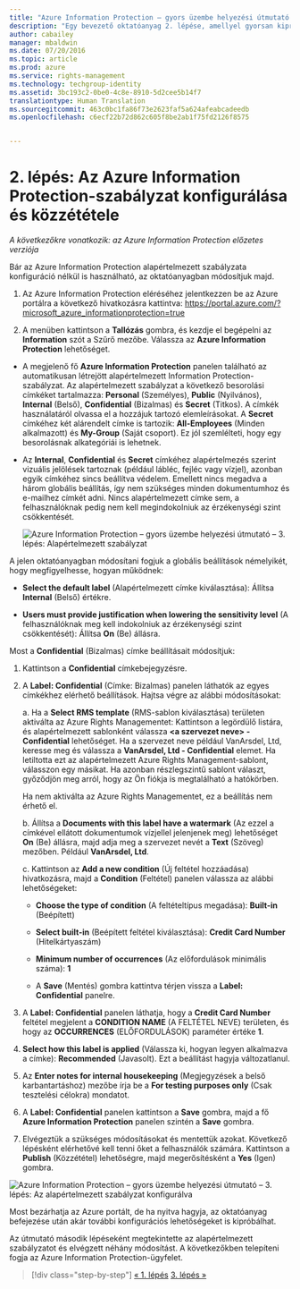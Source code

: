 ```yaml
---
title: "Azure Information Protection – gyors üzembe helyezési útmutató – 2. lépés | Azure Rights Management"
description: "Egy bevezető oktatóanyag 2. lépése, amellyel gyorsan kipróbálhatja a szervezetnél a Microsoft Azure Information Protection szolgáltatást csupán 4, 15 percnél gyorsabban végrehajtható lépésben."
author: cabailey
manager: mbaldwin
ms.date: 07/20/2016
ms.topic: article
ms.prod: azure
ms.service: rights-management
ms.technology: techgroup-identity
ms.assetid: 3bc193c2-0be0-4c8e-8910-5d2cee5b14f7
translationtype: Human Translation
ms.sourcegitcommit: 463c0bc1fa86f73e2623faf5a624afeabcadeedb
ms.openlocfilehash: c6ecf22b72d862c605f8be2ab1f75fd2126f8575


---
```


# 2. lépés: Az Azure Information Protection-szabályzat konfigurálása és közzététele

*A következőkre vonatkozik: az Azure Information Protection előzetes verziója*

Bár az Azure Information Protection alapértelmezett szabályzata konfiguráció nélkül is használható, az oktatóanyagban módosítjuk majd.

1. Az Azure Information Protection eléréséhez jelentkezzen be az Azure portálra a következő hivatkozásra kattintva: https://portal.azure.com/?microsoft_azure_informationprotection=true
 
2. A menüben kattintson a **Tallózás** gombra, és kezdje el begépelni az **Information** szót a Szűrő mezőbe. Válassza az **Azure Information Protection** lehetőséget.

- A megjelenő fő **Azure Information Protection** panelen található az automatikusan létrejött alapértelmezett Information Protection-szabályzat. Az alapértelmezett szabályzat a következő besorolási címkéket tartalmazza: **Personal** (Személyes), **Public** (Nyilvános), **Internal** (Belső), **Confidential** (Bizalmas) és **Secret** (Titkos). A címkék használatáról olvassa el a hozzájuk tartozó elemleírásokat. A **Secret** címkéhez két alárendelt címke is tartozik: **All-Employees** (Minden alkalmazott) és **My-Group** (Saját csoport). Ez jól szemlélteti, hogy egy besorolásnak alkategóriái is lehetnek.

- Az **Internal**, **Confidential** és **Secret** címkéhez alapértelmezés szerint vizuális jelölések tartoznak (például lábléc, fejléc vagy vízjel), azonban egyik címkéhez sincs beállítva védelem. Emellett nincs megadva a három globális beállítás, így nem szükséges minden dokumentumhoz és e-mailhez címkét adni. Nincs alapértelmezett címke sem, a felhasználóknak pedig nem kell megindokolniuk az érzékenységi szint csökkentését.

    ![Azure Information Protection – gyors üzembe helyezési útmutató – 3. lépés: Alapértelmezett szabályzat](../media/info-protect-policy.png)

A jelen oktatóanyagban módosítani fogjuk a globális beállítások némelyikét, hogy megfigyelhesse, hogyan működnek:

-  **Select the default label** (Alapértelmezett címke kiválasztása): Állítsa **Internal** (Belső) értékre.

- **Users must provide justification when lowering the sensitivity level** (A felhasználóknak meg kell indokolniuk az érzékenységi szint csökkentését): Állítsa **On** (Be) állásra.

Most a **Confidential** (Bizalmas) címke beállításait módosítjuk:

1. Kattintson a **Confidential** címkebejegyzésre.

2. A **Label: Confidential** (Címke: Bizalmas) panelen láthatók az egyes címkékhez elérhető beállítások. Hajtsa végre az alábbi módosításokat:

    a. Ha a **Select RMS template** (RMS-sablon kiválasztása) területen aktiválta az Azure Rights Managementet: Kattintson a legördülő listára, és alapértelmezett sablonként válassza **\<a szervezet neve> - Confidential** lehetőséget. Ha a szervezet neve például VanArsdel, Ltd, keresse meg és válassza a **VanArsdel, Ltd - Confidential** elemet. Ha letiltotta ezt az alapértelmezett Azure Rights Management-sablont, válasszon egy másikat. Ha azonban részlegszintű sablont választ, győződjön meg arról, hogy az Ön fiókja is megtalálható a hatókörben.

    Ha nem aktiválta az Azure Rights Managementet, ez a beállítás nem érhető el.

    b. Állítsa a **Documents with this label have a watermark** (Az ezzel a címkével ellátott dokumentumok vízjellel jelenjenek meg) lehetőséget **On** (Be) állásra, majd adja meg a szervezet nevét a **Text** (Szöveg) mezőben. Például **VanArsdel, Ltd**. 

    c. Kattintson az **Add a new condition** (Új feltétel hozzáadása) hivatkozásra, majd a **Condition** (Feltétel) panelen válassza az alábbi lehetőségeket:

    - **Choose the type of condition** (A feltételtípus megadása): **Built-in** (Beépített)

    - **Select built-in** (Beépített feltétel kiválasztása): **Credit Card Number** (Hitelkártyaszám)

    - **Minimum number of occurrences** (Az előfordulások minimális száma): **1**

    - A **Save** (Mentés) gombra kattintva térjen vissza a **Label: Confidential** panelre.

3. A **Label: Confidential** panelen láthatja, hogy a **Credit Card Number** feltétel megjelent a **CONDITION NAME** (A FELTÉTEL NEVE) területen, és hogy az **OCCURRENCES** (ELŐFORDULÁSOK) paraméter értéke **1**.

4. **Select how this label is applied** (Válassza ki, hogyan legyen alkalmazva a címke): **Recommended** (Javasolt). Ezt a beállítást hagyja változatlanul.

5. Az **Enter notes for internal housekeeping** (Megjegyzések a belső karbantartáshoz) mezőbe írja be a **For testing purposes only** (Csak tesztelési célokra) mondatot.

6. A **Label: Confidential** panelen kattintson a **Save** gombra, majd a fő **Azure Information Protection** panelen szintén a **Save** gombra.

7. Elvégeztük a szükséges módosításokat és mentettük azokat. Következő lépésként elérhetővé kell tenni őket a felhasználók számára. Kattintson a **Publish** (Közzététel) lehetőségre, majd megerősítésként a **Yes** (Igen) gombra.

![Azure Information Protection – gyors üzembe helyezési útmutató – 3. lépés: Az alapértelmezett szabályzat konfigurálva](../media/info-protect-policy-configured.png)

Most bezárhatja az Azure portált, de ha nyitva hagyja, az oktatóanyag befejezése után akár további konfigurációs lehetőségeket is kipróbálhat.

Az útmutató második lépéseként megtekintette az alapértelmezett szabályzatot és elvégzett néhány módosítást. A következőkben telepíteni fogja az Azure Information Protection-ügyfelet.


>[!div class="step-by-step"]
[&#171; 1. lépés](infoprotect-tutorial-step1.md)
[3. lépés &#187;](infoprotect-tutorial-step3.md)


<!--HONumber=Jul16_HO3-->


